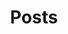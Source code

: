 ---
title : "Posts"
layout : categories
permalink: /categories/
author_profile: false
sidebar_main: false
sidebar:
          nav: "counts"
---